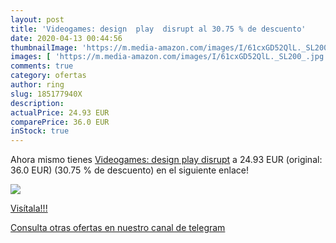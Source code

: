 ```yaml
---
layout: post
title: 'Videogames: design  play  disrupt al 30.75 % de descuento'
date: 2020-04-13 00:44:56
thumbnailImage: 'https://m.media-amazon.com/images/I/61cxGD52QlL._SL200_.jpg'
images: [ 'https://m.media-amazon.com/images/I/61cxGD52QlL._SL200_.jpg' ]
comments: true
category: ofertas
author: ring
slug: 185177940X
description:
actualPrice: 24.93 EUR
comparePrice: 36.0 EUR
inStock: true
---
```


Ahora mismo tienes [Videogames: design  play  disrupt](https://www.amazon.com/dp/185177940X/?tag=redken08-20) a 24.93 EUR (original: 36.0 EUR) (30.75 %  de descuento) en el siguiente enlace!

[![](https://m.media-amazon.com/images/I/61cxGD52QlL._SL200_.jpg)](https://www.amazon.com/dp/185177940X/?tag=redken08-20)

[Visítala!!!](https://www.amazon.com/dp/185177940X/?tag=redken08-20)

[Consulta otras ofertas en nuestro canal de telegram](https://t.me/s/ofertas25)
